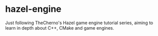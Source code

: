 # hazel-engine
Just following TheCherno's Hazel game engine tutorial series, aiming to learn in depth about C++, CMake and game engines.
